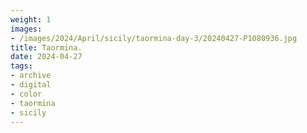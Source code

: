 ```yaml
---
weight: 1
images:
- /images/2024/April/sicily/taormina-day-3/20240427-P1080936.jpg
title: Taormina.
date: 2024-04-27
tags:
- archive
- digital
- color
- taormina
- sicily
---
```


